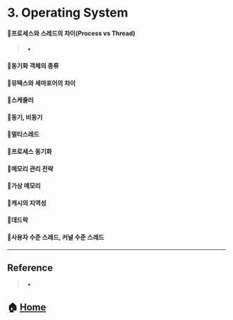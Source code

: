 # 3. Operating System

#### :small_orange_diamond:프로세스와 스레드의 차이(Process vs Thread)

> - []()

#### :small_orange_diamond:동기화 객체의 종류

#### :small_orange_diamond:뮤텍스와 세마포어의 차이

#### :small_orange_diamond:스케줄러

#### :small_orange_diamond:동기, 비동기

#### :small_orange_diamond:멀티스레드

#### :small_orange_diamond:프로세스 동기화

#### :small_orange_diamond:메모리 관리 전략

#### :small_orange_diamond:가상 메모리

#### :small_orange_diamond:캐시의 지역성

#### :small_orange_diamond:데드락

#### :small_orange_diamond:사용자 수준 스레드, 커널 수준 스레드

---

## Reference
> - []()


## :house: [Home](https://github.com/Do-Hee/tech-interview)
